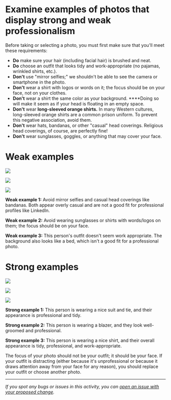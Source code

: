 # **Examine examples of photos that display strong and weak professionalism**

Before taking or selecting a photo, you must first make sure that you'll meet these requirements:

- **Do** make sure your hair (including facial hair) is brushed and neat.
- **Do** choose an outfit that looks tidy and work-appropriate (no pajamas, wrinkled shirts, etc.).
- **Don't** use "mirror selfies;" we shouldn't be able to see the camera or smartphone in the photo.
- **Don't** wear a shirt with logos or words on it; the focus should be on your face, not on your clothes.
- **Don't** wear a shirt the same color as your background. ****Doing so will make it seem as if your head is floating in an empty space.
- **Don't** wear **long-sleeved orange shirts.** In many Western cultures, long-sleeved orange shirts are a common prison uniform. To prevent this negative association, avoid them.
- **Don't** wear hats, bandanas, or other "casual" head coverings. Religious head coverings, of course, are perfectly fine!
- **Don't** wear sunglasses, goggles, or anything that may cover your face.

# Weak examples

![](https://cdn.filestackcontent.com/C2U8cpTxyIHKGtUE0h9w)

![](https://cdn.filestackcontent.com/usRkwSM8TLe3R4J8DtIv)

![](https://cdn.filestackcontent.com/MXVyw6nPSeaCoETbdVP7)

**Weak example 1:** Avoid mirror selfies and casual head coverings like bandanas. Both appear overly casual and are not a good fit for professional profiles like LinkedIn.

**Weak example 2:** Avoid wearing sunglasses or shirts with words/logos on them; the focus should be on your face.

**Weak example 3:** This person's outfit doesn't seem work appropriate. The background also looks like a bed, which isn't a good fit for a professional photo.

# Strong examples

![](https://cdn.filestackcontent.com/K3EHpu0ZS52yngXhWdK1)

![](https://cdn.filestackcontent.com/Y62slfirRdasiWUinn6b)

![](https://cdn.filestackcontent.com/XzZV8jlSaaAts49H5KHD)

**Strong example 1:** This person is wearing a nice suit and tie, and their appearance is professional and tidy.

**Strong example 2:** This person is wearing a blazer, and they look well-groomed and professional.

**Strong example 3:** This person is wearing a nice shirt, and their overall appearance is tidy, professional, and work-appropriate.

The focus of your photo should not be your outfit; it should be your face. If your outfit is distracting (either because it's unprofessional or because it draws attention away from your face for any reason), you should replace your outfit or choose another photo.

------

_If you spot any bugs or issues in this activity, you can [open an issue with your proposed change](https://github.com/microverseinc/curriculum-transversal-skills/blob/main/git-github/articles/open_issue.md)._
